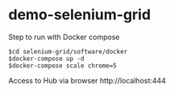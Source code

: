 # demo-selenium-grid


Step to run with Docker compose
```
$cd selenium-grid/software/docker
$docker-compose up -d
$docker-compose scale chrome=5
```

Access to Hub via browser  http://localhost:444

